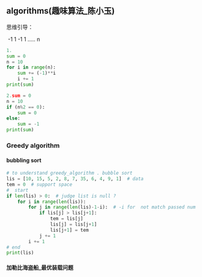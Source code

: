 ## algorithms(趣味算法_陈小玉)

思维引导： 

​	-1 1 -1 1  ..... n  

~~~python
1.
sum = 0 
n = 10
for i in range(n):
    sum += (-1)**i
    i += 1
print(sum)

2.sum = 0 
n = 10
if (n%2 == 0):
    sum = 0
else: 
    sum = -1
print(sum)
~~~



### Greedy algorithm

#### bubbling sort

~~~ python 
# to understand greedy_algorithm . bubble sort
lis = [10, 15, 5, 2, 8, 7, 35, 6, 4, 9, 1]  # data
tem = 0  # support space
#  start
if len(lis) > 0:  # judge list is null ?
    for i in range(len(lis)):
        for j in range(len(lis)-1-i):  # -i for  not match passed num
            if lis[j] > lis[j+1]:
                tem = lis[j]
                lis[j] = lis[j+1]
                lis[j+1] = tem
            j += 1
        i += 1
# end
print(lis)
~~~

#### 加勒比海盗船_最优装载问题

~~~python

~~~



